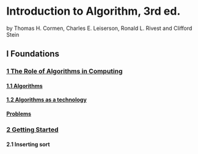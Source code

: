 # Introduction to Algorithm, 3rd ed.
by Thomas H. Cormen, Charles E. Leiserson, Ronald L. Rivest and Clifford Stein
  
## I  Foundations
 ### [1  The Role of Algorithms in Computing](https://github.com/zhengnengchen/CLRS/tree/master/chapter1)
  #### [1.1 Algorithms](https://github.com/zhengnengchen/CLRS/blob/master/chapter1/exercises1-1.md)
  #### [1.2 Algorithms as a technology](https://github.com/zhengnengchen/CLRS/blob/master/chapter1/exercises1-2.md)
  #### [Problems](https://github.com/zhengnengchen/CLRS/blob/master/chapter1/problems.md)
 ### [2  Getting Started]()
  #### 2.1 Inserting sort
